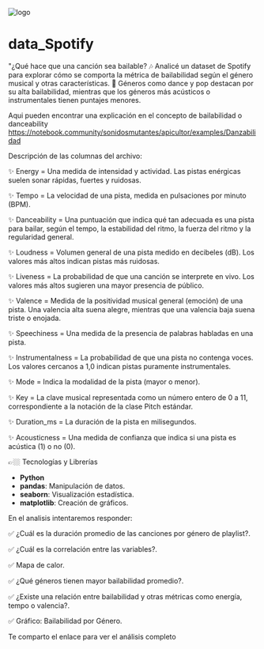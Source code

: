 ![logo](https://github.com/user-attachments/assets/bb51bb39-a6c0-4557-8896-10a13e060e0e)

# data_Spotify

"¿Qué hace que una canción sea bailable? 🎶 Analicé un dataset de Spotify para explorar cómo se comporta la métrica de bailabilidad según el género musical y otras características.
💃 Géneros como dance y pop destacan por su alta bailabilidad, mientras que los géneros más acústicos o instrumentales tienen puntajes menores.

Aqui pueden encontrar una explicación en el concepto de bailabilidad o danceability https://notebook.community/sonidosmutantes/apicultor/examples/Danzabilidad

Descripción de las columnas del archivo:

✨ Energy = Una medida de intensidad y actividad. Las pistas enérgicas suelen sonar rápidas, fuertes y ruidosas.

✨ Tempo = La velocidad de una pista, medida en pulsaciones por minuto (BPM).

✨ Danceability = Una puntuación que indica qué tan adecuada es una pista para bailar, según el tempo, la estabilidad del ritmo, la fuerza del ritmo y la regularidad general.

✨ Loudness = Volumen general de una pista medido en decibeles (dB). Los valores más altos indican pistas más ruidosas.

✨ Liveness = La probabilidad de que una canción se interprete en vivo. Los valores más altos sugieren una mayor presencia de público.

✨ Valence = Medida de la positividad musical general (emoción) de una pista. Una valencia alta suena alegre, mientras que una valencia baja suena triste o enojada.

✨ Speechiness = Una medida de la presencia de palabras habladas en una pista.

✨ Instrumentalness = La probabilidad de que una pista no contenga voces. Los valores cercanos a 1,0 indican pistas puramente instrumentales.

✨ Mode = Indica la modalidad de la pista (mayor o menor).

✨ Key = La clave musical representada como un número entero de 0 a 11, correspondiente a la notación de la clase Pitch estándar.

✨ Duration_ms = La duración de la pista en milisegundos.

✨ Acousticness = Una medida de confianza que indica si una pista es acústica (1) o no (0).

👉🏼 Tecnologías y Librerías
- **Python**
- **pandas**: Manipulación de datos.
- **seaborn**: Visualización estadística.
- **matplotlib**: Creación de gráficos.

En el analisis intentaremos responder:

✅ ¿Cuál es la duración promedio de las canciones por género de playlist?.

✅ ¿Cuál es la correlación entre las variables?.

✅ Mapa de calor.

✅ ¿Qué géneros tienen mayor bailabilidad promedio?.

✅ ¿Existe una relación entre bailabilidad y otras métricas como energía, tempo o valencia?.

✅ Gráfico: Bailabilidad por Género.

 Te comparto el enlace para ver el análisis completo 

